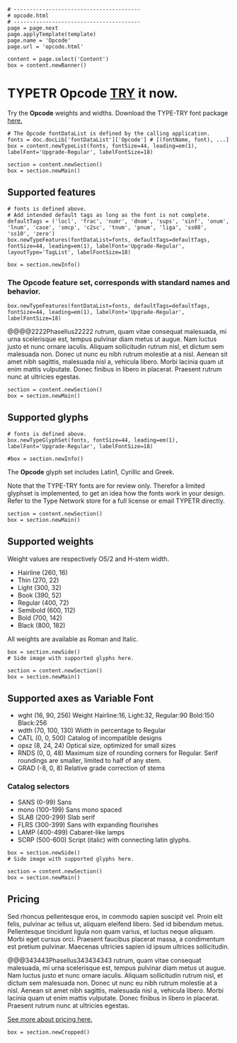 ~~~
# ----------------------------------------
# opcode.html
# ----------------------------------------
page = page.next
page.applyTemplate(template)  
page.name = 'Opcode'
page.url = 'opcode.html'

content = page.select('Content')
box = content.newBanner()
~~~
# <span class="c2sc">TYPETR</span> Opcode [TRY](downloads/TYPETR-Opcode_Try_BaseMasters001.zip) it now.

Try the **Opcode** weights and widths. Download the TYPE-TRY font package [here.](downloads/TYPETR-Opcode_Try_BaseMasters001.zip)
~~~
# The Opcode fontDataList is defined by the calling application.
fonts = doc.docLib['fontDataList']['Opcode'] # [(fontName, font), ...]
box = content.newTypeList(fonts, fontSize=44, leading=em(1), labelFont='Upgrade-Regular', labelFontSize=18)

section = content.newSection()
box = section.newMain()
~~~

## Supported features

~~~
# fonts is defined above.
# Add intended default tags as long as the font is not complete.
defaultTags = ('locl', 'frac', 'numr', 'dnom', 'sups', 'sinf', 'onum', 'lnum', 'case', 'smcp', 'c2sc', 'tnum', 'pnum', 'liga', 'ss08', 'ss10', 'zero')
box.newTypeFeatures(fontDataList=fonts, defaultTags=defaultTags, fontSize=44, leading=em(1), labelFont='Upgrade-Regular', layoutType='TagList', labelFontSize=18)

box = section.newInfo()
~~~

### The Opcode feature set, corresponds with standard names and behavior.

~~~
box.newTypeFeatures(fontDataList=fonts, defaultTags=defaultTags, fontSize=44, leading=em(1), labelFont='Upgrade-Regular', labelFontSize=18)
~~~

@@@@2222Phasellus22222 rutrum, quam vitae consequat malesuada, mi urna scelerisque est, tempus pulvinar diam metus ut augue. Nam luctus justo et nunc ornare iaculis. Aliquam sollicitudin rutrum nisl, et dictum sem malesuada non. Donec ut nunc eu nibh rutrum molestie at a nisl. Aenean sit amet nibh sagittis, malesuada nisl a, vehicula libero. Morbi lacinia quam ut enim mattis vulputate. Donec finibus in libero in placerat. Praesent rutrum nunc at ultricies egestas.

~~~
section = content.newSection()
box = section.newMain()
~~~

## Supported glyphs

~~~
# fonts is defined above.
box.newTypeGlyphSet(fonts, fontSize=44, leading=em(1), labelFont='Upgrade-Regular', labelFontSize=18)

#box = section.newInfo()
~~~

The **Opcode** glyph set includes Latin1, Cyrillic and Greek. 

Note that the TYPE-TRY fonts are for review only. Therefor a limited glyphset is implemented, to get an idea how the fonts work in your design. Refer to the Type Network store for a full license or email TYPETR directly.

~~~
section = content.newSection()
box = section.newMain()
~~~

## Supported weights

Weight values are respectively OS/2 and H-stem width.

* Hairline (260, 16)
* Thin (270, 22)
* Light (300, 32)
* Book (390, 52)
* Regular (400, 72)
* Semibold (600, 112)
* Bold (700, 142)
* Black (800, 182)

All weights are available as Roman and Italic.

~~~
box = section.newSide()
# Side image with supported glyphs here.
~~~

~~~
section = content.newSection()
box = section.newMain()
~~~
## Supported axes as Variable Font

* wght (16, 90, 256) Weight Hairline:16, Light:32, Regular:90 Bold:150 Black:256
* wdth (70, 100, 130) Width in percentage to Regular
* CATL (0, 0, 500) Catalog of incompatible designs
* opsz (8, 24, 24) Optical size, optimized for small sizes 
* RNDS (0, 0, 48) Maximum size of rounding corners for Regular. Serif roundings are smaller, limited to half of any stem.
* GRAD (-8, 0, 8) Relative grade correction of stems 

### Catalog selectors

* SANS (0-99)  Sans 
* mono (100-199) Sans mono spaced
* SLAB (200-299) Slab serif
* FLRS (300-399)  Sans with expanding flourishes
* LAMP (400-499) Cabaret-like lamps
* SCRP (500-600) Script (italic) with connecting latin glyphs.

~~~
box = section.newSide()
# Side image with supported glyphs here.
~~~

~~~
section = content.newSection()
box = section.newMain()
~~~
## Pricing

Sed rhoncus pellentesque eros, in commodo sapien suscipit vel. Proin elit felis, pulvinar ac tellus ut, aliquam eleifend libero. Sed id bibendum metus. Pellentesque tincidunt ligula non quam varius, et luctus neque aliquam. Morbi eget cursus orci. Praesent faucibus placerat massa, a condimentum est pretium pulvinar. Maecenas ultricies sapien id ipsum ultrices sollicitudin. 

@@@343443Phasellus343434343 rutrum, quam vitae consequat malesuada, mi urna scelerisque est, tempus pulvinar diam metus ut augue. Nam luctus justo et nunc ornare iaculis. Aliquam sollicitudin rutrum nisl, et dictum sem malesuada non. Donec ut nunc eu nibh rutrum molestie at a nisl. Aenean sit amet nibh sagittis, malesuada nisl a, vehicula libero. Morbi lacinia quam ut enim mattis vulputate. Donec finibus in libero in placerat. Praesent rutrum nunc at ultricies egestas.

[See more about pricing here.](pricing.html)

~~~
box = section.newCropped()
~~~


